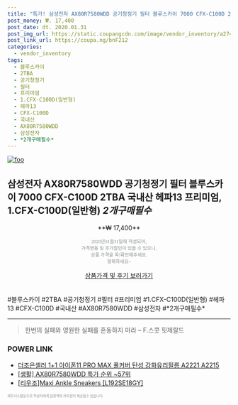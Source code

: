 ```yaml
--- 
title: "특가! 삼성전자 AX80R7580WDD 공기청정기 필터 블루스카이 7000 CFX-C100D 2TBA 국내산 헤..." 
post_money: ₩. 17,400 
post_date: dt. 2020.01.31 
post_img_url: https://static.coupangcdn.com/image/vendor_inventory/a274/76802b4b6acd2874a0caaccfbcb5a96f39e3edc6570bcbb67ec4d08c8576.jpg 
post_link_url: https://coupa.ng/bnF212 
categories: 
  - vendor_inventory 
tags: 
  - 블루스카이 
  - 2TBA 
  - 공기청정기 
  - 필터 
  - 프리미엄 
  - 1.CFX-C100D(일반형) 
  - 헤파13 
  - CFX-C100D 
  - 국내산 
  - AX80R7580WDD 
  - 삼성전자 
  - *2개구매필수* 
--- 
```

[![foo](https://static.coupangcdn.com/image/vendor_inventory/a274/76802b4b6acd2874a0caaccfbcb5a96f39e3edc6570bcbb67ec4d08c8576.jpg)](https://coupa.ng/bnF212) 

## 삼성전자 AX80R7580WDD 공기청정기 필터 블루스카이 7000 CFX-C100D 2TBA 국내산 헤파13 프리미엄, 1.CFX-C100D(일반형) *2개구매필수* 
<p style="text-align: center;">**₩ 17,400**</p> 
<p style="text-align: center;"><span style="color: #898c8f; font-family: Georgia,Times,serif; font-size: 0.75em;">2020년01월31일에 작성되어, <br>가격변동 및 추가할인이 있을 수 있으니,<br> 상품 가격을 꼭!확인해주세요.<br>행복하세요~</span> 
</p>	 
<div markdown="0" style="text-align: center;"><a href="https://coupa.ng/bnF212" class="btn btn--success">상품가격 및 후기 보러가기</a></div> 
<br><br> 
  #블루스카이 #2TBA #공기청정기 #필터 #프리미엄 #1.CFX-C100D(일반형) #헤파13 #CFX-C100D #국내산 #AX80R7580WDD #삼성전자 #*2개구매필수* 
<hr> 

> 한번의 실패와 영원한 실패를 혼동하지 마라  – F.스콧 핏제랄드 


### POWER LINK

* <a href="https://blog.naver.com/fasyy4321/221783430397" target="_blank">더조은셀러 1+1 아이폰11 PRO MAX 풀커버 탄성 강화유리필름 A2221 A2215 </a>
* <a href="https://blog.naver.com/sakai111/221790861299" target="_blank"> [생활] AX80R7580WDD 특가 순위 ~57위</a>
* <a href="https://blog.naver.com/sakai111/221784444207" target="_blank">[리우조]Maxi Ankle Sneakers [L192SE18GY]</a>

<span style="color: #898c8f; font-family: Georgia,Times,serif; font-size: 0.55em;">파트너스활동으로 작성자에게 일정액의 커미션이 제공될수 있습니다.</span> 
